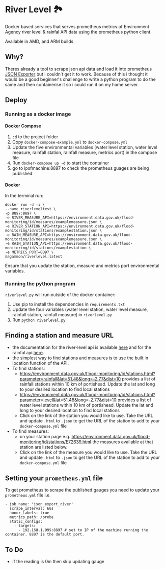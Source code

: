 # River Level 🏞️
Docker based services that serves prometheus metrics of Environment Agency river level & rainfal API data using the prometheus python client.

Available in AMD, and ARM builds.
## Why?
Theres already a tool to scrape json api data and load it into prometheus [JSON Exporter](https://github.com/prometheus-community/json_exporter) but I couldn't get it to work. Because of this i thought it would be a good beginner's challenge to write a python program to do the same and then containerise it so i could run it on my home server.

## Deploy
### Running as a docker image
#### Docker Compose
1. `cd` to the project folder
1. Copy `docker-compose-example.yml` to `docker-compose.yml`
1. Update the five environmental variables (water level station, water level measure, rainfall station, rainfall measure, metrics port) in the compose file 
1. Run `docker-compose up -d` to start the container
1. go to ipofmachine:8897 to check the prometheus guages are being published
#### Docker
In the terminal run:
```
docker run -d -i \
--name riverleveltest \
-p 8897:8897 \
-e RIVER_MEASURE_API=https://environment.data.gov.uk/flood-monitoring/id/measures/examplemeasure.json \
-e RIVER_STATION_API=https://environment.data.gov.uk/flood-monitoring/id/stations/examplestation.json \
-e RAIN_MEASURE_API=https://environment.data.gov.uk/flood-monitoring/id/measures/examplemeasure.json \
-e RAIN_STATION_API=https://environment.data.gov.uk/flood-monitoring/id/stations/examplestation \
-e METRICS_PORT=8897 \
magammon/riverlevel:latest
```
Ensure that you update the station, measure and metrics port environmental variables.

### Running the python program
 `riverlevel.py` will run outside of the docker container:
 1. Use pip to install the dependencies in `requirements.txt`
 2. Update the four variables (water level station, water level measure, rainfall station, rainfall measure) in `riverlevel.py`
 3. Run `python riverlevel.py`

## Finding a station and measure URL
- the documentation for the river-level api is available [here](https://environment.data.gov.uk/flood-monitoring/doc/reference) and for the rainfal api [here](https://environment.data.gov.uk/flood-monitoring/doc/rainfall).
- the simplest way to find stations and measures is to use the built in location function of the API.
- To find stations:
    - https://environment.data.gov.uk/flood-monitoring/id/stations.html?parameter=rainfall&lat=51.48&long=-2.77&dist=10 provides a list of rainfall stations within 10 km of portishead. Update the lat and long to your desired location to find local stations
    - https://environment.data.gov.uk/flood-monitoring/id/stations.html?parameter=level&lat=51.48&long=-2.77&dist=10 provides a list of water level stations within 10 km of portishead. Update the lat and long to your desired location to find local stations
    - Click on the link of the station you would like to use. Take the URL and update `.html` to `.json` to get the URL of the station to add to your `docker-compose.yml` file
- To find measures:
    - on your station page e.g. https://environment.data.gov.uk/flood-monitoring/id/stations/E72639.html the measures available at that station are listed below.
    - Click on the link of the measure you would like to use. Take the URL and update `.html` to `.json` to get the URL of the station to add to your `docker-compose.yml` file

## Setting your `prometheus.yml` file
To get prometheus to scrape the published gauges you need to update your `prometheus.yml` file i.e.

```
- job_name: 'json_export_river'
  scrape_interval: 60s
  honor_labels: true
  metrics_path: /probe
  static_configs:
    - targets:
      - 192.168.1.999:8897 # set to IP of the machine running the container. 8897 is the default port.
```

## To Do
- if the reading is 0m then skip updating gauge

